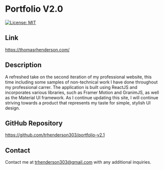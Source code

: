 # Portfolio V2.0
[![License: MIT](https://img.shields.io/badge/License-MIT-yellow.svg)](https://opensource.org/licenses/MIT)


## Link
https://thomasrhenderson.com/


## Description
A refreshed take on the second iteration of my professional website, this time including some samples of non-technical work I have done throughout my professional carrer. The application is built using ReactJS and incorporates various libraries, such as Framer Motion and GranimJS, as well as the Material UI framework. As I continue updating this site, I will continue striving towards a product that represents my taste for simple, stylish UI design.


## GitHub Repository
https://github.com/trhenderson303/portfolio-v2.1


## Contact
Contact me at trhenderson303@gmail.com with any additional inquiries.
